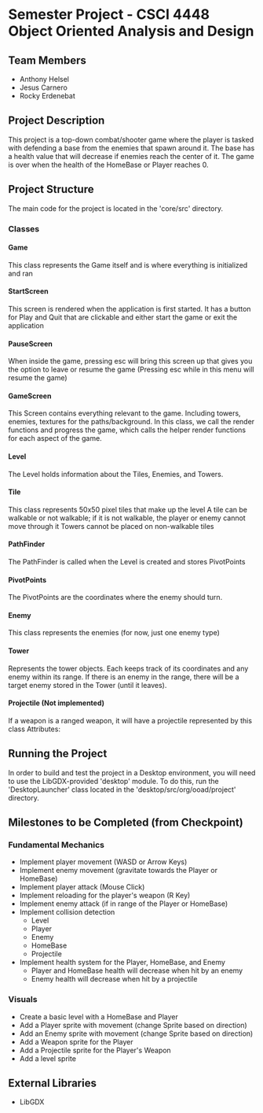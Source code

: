 # Semester Project - CSCI 4448 Object Oriented Analysis and Design

## Team Members
- Anthony Helsel
- Jesus Carnero
- Rocky Erdenebat

## Project Description
This project is a top-down combat/shooter game where the player is tasked with defending a base from the enemies that spawn around it. The base has a health value that will decrease if enemies reach the center of it. The game is over when the health of the HomeBase or Player reaches 0.

## Project Structure
The main code for the project is located in the 'core/src' directory.

### Classes
#### Game
This class represents the Game itself and is where everything is initialized and ran

#### StartScreen
This screen is rendered when the application is first started. It has a button for Play and Quit that are clickable and either start the game or exit the application

#### PauseScreen
When inside the game, pressing esc will bring this screen up that gives you the option to leave or resume the game
(Pressing esc while in this menu will resume the game)

#### GameScreen
This Screen contains everything relevant to the game. Including towers, enemies, textures for the paths/background. 
In this class, we call the render functions and progress the game, which calls the helper render functions for each aspect of the game.


#### Level
The Level holds information about the Tiles, Enemies, and Towers. 

#### Tile
This class represents 50x50 pixel tiles that make up the level
A tile can be walkable or not walkable; if it is not walkable, the player or enemy cannot move through it
Towers cannot be placed on non-walkable tiles

#### PathFinder
The PathFinder is called when the Level is created and stores PivotPoints

#### PivotPoints
The PivotPoints are the coordinates where the enemy should turn.

#### Enemy
This class represents the enemies (for now, just one enemy type)

#### Tower
Represents the tower objects. Each keeps track of its coordinates and any enemy within its range. If there is an enemy in the range,
there will be a target enemy stored in the Tower (until it leaves).

#### Projectile (Not implemented)
If a weapon is a ranged weapon, it will have a projectile represented by this class
Attributes:

## Running the Project
In order to build and test the project in a Desktop environment, you will need to use the LibGDX-provided 'desktop' module.
To do this, run the 'DesktopLauncher' class located in the 'desktop/src/org/ooad/project' directory.



## Milestones to be Completed (from Checkpoint)

### Fundamental Mechanics
- Implement player movement (WASD or Arrow Keys)
- Implement enemy movement (gravitate towards the Player or HomeBase)
- Implement player attack (Mouse Click)
- Implement reloading for the player's weapon (R Key)
- Implement enemy attack (if in range of the Player or HomeBase)
- Implement collision detection
  - Level
  - Player
  - Enemy
  - HomeBase
  - Projectile
- Implement health system for the Player, HomeBase, and Enemy
  - Player and HomeBase health will decrease when hit by an enemy
  - Enemy health will decrease when hit by a projectile


### Visuals
- Create a basic level with a HomeBase and Player
- Add a Player sprite with movement (change Sprite based on direction)
- Add an Enemy sprite with movement (change Sprite based on direction)
- Add a Weapon sprite for the Player
- Add a Projectile sprite for the Player's Weapon
- Add a level sprite 

## External Libraries
- LibGDX